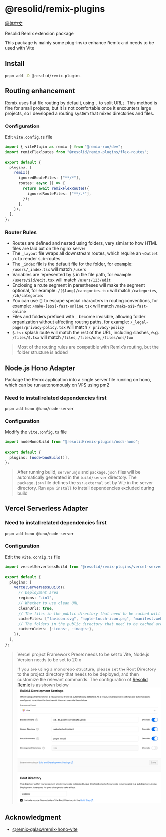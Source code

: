 # @resolid/remix-plugins

[简体中文](README.zh_CN.md)

Resolid Remix extension package

This package is mainly some plug-ins to enhance Remix and needs to be used with Vite

## Install

```bash
pnpm add -D @resolid/remix-plugins
```

## Routing enhancement

Remix uses flat file routing by default, using `.` to split URLs. This method is fine for small projects, but it is not comfortable once it encounters large projects, so I developed a routing system that mixes directories and files.

### Configuration

Edit `vite.config.ts` file

```ts
import { vitePlugin as remix } from "@remix-run/dev";
import remixFlexRoutes from "@resolid/remix-plugins/flex-routes";

export default {
  plugins: [
    remix({
      ignoredRouteFiles: ["**/*"],
      routes: async () => {
        return await remixFlexRoutes({
          ignoredRouteFiles: ["**/.*"],
        });
      },
    }),
  ],
};
```

### Router Rules

- Routes are defined and nested using folders, very similar to how HTML files are laid out on the nginx server
- The `_layout` file wraps all downstream routes, which require an `<Outlet />` to render sub-routes
- The `_index` file is the default file for the folder, for example: `/users/_index.tsx` will match `/users`
- Variables are represented by `$` in the file path, for example: `/users/$id/edit.tsx` will match `/users/123/edit`
- Enclosing a route segment in parentheses will make the segment optional, for example: `/($lang)/categories.tsx` will match `/categories`, `/zh/categories`
- You can use `[]` to escape special characters in routing conventions, for example: `/make-[$$$]-fast-online.tsx` will match `/make-$$$-fast-online`
- Files and folders prefixed with `_` become invisible, allowing folder organization without affecting routing paths, for example: `/_legal-pages/privacy-policy.tsx` will match `/ privacy-policy`
- `$.tsx` splash route will match the rest of the URL, including slashes, e.g. `/files/$.tsx` will match `/files`, `/files/one`, `/files/one/two `

> Most of the routing rules are compatible with Remix's routing, but the folder structure is added

## Node.js Hono Adapter

Package the Remix application into a single server file running on hono, which can be run autonomously on VPS using pm2

### Need to install related dependencies first

```bash
pnpm add hono @hono/node-server
```

### Configuration

Modify the `vite.config.ts` file

```ts
import nodeHonoBuild from "@resolid/remix-plugins/node-hono";

export default {
  plugins: [nodeHonoBuild()],
};
```

> After running build, `server.mjs` and `package.json` files will be automatically generated in the `build/server` directory. The `package.json` file defines the `ssr.external` set by Vite in the server directory. Run `npm install` to install dependencies excluded during build

## Vercel Serverless Adapter

### Need to install related dependencies first

```bash
pnpm add hono @hono/node-server
```

### Configuration

Edit the `vite.config.ts` file

```ts
import vercelServerlessBuild from "@resolid/remix-plugins/vercel-serverless";

export default {
  plugins: [
    vercelServerlessBuild({
      // Deployment area
      regions: "sin1",
      // Whether to use clean URL
      cleanUrls: true,
      // The files in the public directory that need to be cached will be cached for one day. By default, favicon.ico will be cached.
      cacheFiles: ["favicon.svg", "apple-touch-icon.png", "manifest.webmanifest"],
      // The folders in the public directory that need to be cached are cached for one year. By default, assets will be cached.
      cacheFolders: ["icons", "images"],
    }),
  ],
};
```

> Vercel project Framework Preset needs to be set to Vite, Node.js Version needs to be set to 20.x
>
> If you are using a monorepo structure, please set the Root Directory to the project directory that needs to be deployed, and then customize the relevant commands. The configuration of [Resolid Remix](https://github.com/huijiewei/resolid-remix) is as shown below
> ![Vercel related settings](.github/assets/vercel-settings.png)

## Acknowledgment

- [@remix-galaxy/remix-hono-vite](https://github.com/rphlmr/remix-galaxy)
